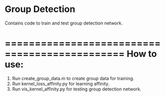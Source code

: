 # Group Detection
Contains code to train and test group detection network.

==============================================
How to use:
==============================================
1. Run create_group_data.m to create group data for training.
2. Run kernel_loss_affinity.py for learning affinity.
3. Run vis_kernel_affinity.py for testing group detection network.